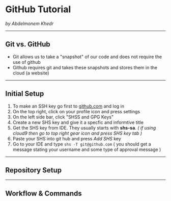 # GitHub Tutorial

_by Abdelmonem Khedr_

---
## Git vs. GitHub
* Git allows us to take a "snapshot" of our code and does not require the use of github
* Github requires git and takes these snapshots and stores them in the cloud (a website) 


---
## Initial Setup
1. To make an SSH key go first to [github.com](github.com) and log in
2. On the top right, click on your profile icon and press settings 
3. On the left side bar, click "SHSS and GPG Keys"
4. Create a new SHS key and give it a specfic and informtive title 
5. Get the SHS key from IDE. They usually starts with **shs-sa**. _( if using cloud9 then go to top right gear icon and press SHS key tab )_
6. Paste your SHS into git hub and press _Add SHS_ key
7. Go to your IDE and type `shs -T git@github.com` ( you should get a message stating your username and some type of approval message )


---
## Repository Setup



---
## Workflow & Commands